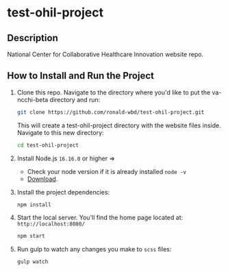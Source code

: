 # test-ohil-project
## Description
National Center for Collaborative Healthcare Innovation website repo.

## How to Install and Run the Project
1. Clone this repo. Navigate to the directory where you'd like to put the va-ncchi-beta directory and run:
    ```bash
    git clone https://github.com/ronald-wbd/test-ohil-project.git
    ```
    
    This will create a test-ohil-project directory with the website files inside. Navigate to this new directory:
    ```bash
    cd test-ohil-project
    ```

1. Install Node.js `16.16.0` or higher =>
    * Check your node version if it is already installed `node -v`
    * [Download](https://nodejs.org/en/).    

1. Install the project dependencies:
    ```bash
    npm install
    ```
    
1. Start the local server. You'll find the home page located at: `http://localhost:8080/`
    ```bash
    npm start
    ```

1. Run gulp to watch any changes you make to `scss` files:
    ```bash
    gulp watch
